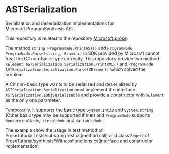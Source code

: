# ASTSerialization
Serialization and deserialization implementations for Microsoft.ProgramSynthesis.AST.

This repository is related to the repository [Microsoft.prose](https://github.com/Microsoft/prose).

The method `string ProgramNode.PrintAST()` and `ProgramNode ProgramNode.Parse(string, Grammar)` 
in SDK provided by Microsoft cannot treat the C# non-basic type correctly. 
This repository provide two method `XElement ASTSerialization.Serialization.PrintXML()` and 
`ProgramNode ASTSerialization.Serialization.Parse(XElement)` which solved the problem.

A C# non-basic type wants to be serialized and deserialized by `ASTSerialization.Serialization`
must implement the interface `ASTSerialization.IObjSerializable` and provide a constructor
with `XElement` as the only one parameter.

Temporarily, it supports the basic type `System.Int32` and `System.string`
(Other basic type may be supported if met) and `ProgramNode` supports `NonterminalNode`,`LiteralNode`
and `VariableNode`.

The example show the usage in test method of ProseTutorial.Tests/substringTest.cs(method call) and class `Regex2` of
ProseTutorial/synthesis/WitnessFunctions.cs(interface and constructor implementation)
